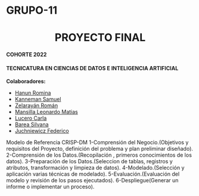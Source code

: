# GRUPO-11

<h1 align="center"> PROYECTO FINAL </h1>

#### COHORTE 2022

#### TECNICATURA EN CIENCIAS DE DATOS E INTELIGENCIA ARTIFICIAL

**Colaboradores:**

- [Hanun Romina](https://github.com/RomiHanun) 
- [Kanneman Samuel](https://github.com/samuelkanneman)
- [Zelarayán Román ](https://github.com/romanzelararg)
- [Mansilla Leonardo Matias ](https://github.com/LMmansilla)
- [Lucero Carla](https://github.com/CarlaLucerocd)
- [Barea Silvana](https://github.com/recursosssbb)
- [Juchniewicz Federico](https://github.com/FJISPC)
  
Modelo de Referencia CRISP-DM
1-Comprensión del Negocio.(Objetivos y requisitos del Proyecto, definición del problema y plan preliminar diseñado).
2-Comprensión de los Datos.(Recopilación , primeros conocimientos de los datos).
3-Preparación de los Datos.(Seleccion de tablas, registros y atributos, transformación y limpieza de datos).
4-Modelado.(Selección y aplicación varias técnicas de modelado).
5-Evaluación.(Evaluación del modelo y revisión de los pasos ejecutados).
6-Despliegue(Generar un informe o implementar un proceso).
